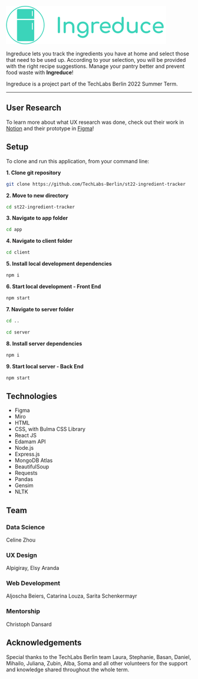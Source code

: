 ![IngreduceLogo](https://github.com/TechLabs-Berlin/st22-ingredient-tracker/blob/main/images/ux/Placeholder.svg)

Ingreduce lets you track the ingredients you have at home and select those that need to be used up. According to your selection, you will be provided with the right recipe suggestions. Manage your pantry better and prevent food waste with **Ingreduce**!

Ingreduce is a project part of the TechLabs Berlin 2022 Summer Term.

***

## User Research

To learn more about what UX research was done, check out their work in [Notion](https://www.notion.so/UX-deliverables-2d6db60d41a84f73a4df3329db37f4ce) and their prototype in [Figma](https://www.figma.com/proto/P7CEImsQcuiLVwQxIOwni7/Ingreduce?node-id=282%3A225&scaling=scale-down&page-id=161%3A15&starting-point-node-id=282%3A225)!

## Setup

To clone and run this application, from your command line:

**1. Clone git repository**

```bash
git clone https://github.com/TechLabs-Berlin/st22-ingredient-tracker
```

**2. Move to new directory**

```bash
cd st22-ingredient-tracker
```

**3. Navigate to app folder**

```bash
cd app
```

**4. Navigate to client folder**

```bash
cd client
```

**5. Install local development dependencies**

```bash
npm i
```

**6. Start local development - Front End**

```bash
npm start
```

**7. Navigate to server folder**

```bash
cd ..
```

```bash
cd server
```

**8. Install server dependencies**

```bash
npm i
```

**9. Start local server - Back End**

```bash
npm start
```

## Technologies

* Figma
* Miro
* HTML
* CSS, with Bulma CSS Library
* React JS
* Edamam API
* Node.js
* Express.js
* MongoDB Atlas
* BeautifulSoup
* Requests
* Pandas
* Gensim
* NLTK

##  Team

### Data Science

Celine Zhou

### UX Design

Alpigiray, Elsy Aranda

### Web Development

Aljoscha Beiers, Catarina Louza, Sarita Schenkermayr

### Mentorship

Christoph Dansard 

## Acknowledgements

Special thanks to the TechLabs Berlin team Laura, Stephanie, Basan, Daniel, Mihailo, Juliana, Zubin, Alba, Soma and all other volunteers for the support and knowledge shared throughout the whole term.